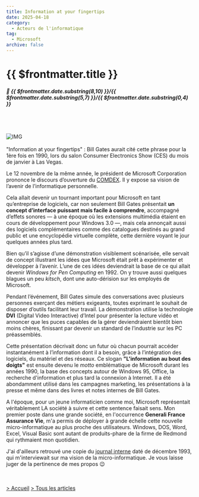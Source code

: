 ```yaml
---
title: Information at your fingertips
date: 2025-04-18
category:
  - Acteurs de l'informatique
tag:
  - Microsoft
archive: false
---
```

# {{ $frontmatter.title }}
##### :calendar: {{ $frontmatter.date.substring(8,10) }}/{{ $frontmatter.date.substring(5,7) }}/{{ $frontmatter.date.substring(0,4) }}<br><br>

<br>

![IMG](/assets/img/ATO_dec1993.webp "André Tonic - 1993")
<br><br>
"Information at your fingertips" : Bill Gates aurait cité cette phrase pour la 1ère fois en 1990, lors du salon Consumer Electronics Show (CES) du mois de janvier à Las Vegas. 

Le 12 novembre de la même année, le président de Microsoft Corporation prononce le discours d’ouverture du [COMDEX]. Il y expose sa vision de l’avenir de l’informatique personnelle.

Cela allait devenir un tournant important pour Microsoft en tant qu’entreprise de logiciels, car non seulement Bill Gates présentait **un concept d’interface puissant mais facile à comprendre**, accompagné d’effets sonores — à une époque où les extensions multimédia étaient en cours de développement pour Windows 3.0 —, mais cela annonçait aussi des logiciels complémentaires comme des catalogues destinés au grand public et une encyclopédie virtuelle complète, cette dernière voyant le jour quelques années plus tard.

Bien qu’il s’agisse d’une démonstration visiblement scénarisée, elle servait de concept illustrant les idées que Microsoft était prêt à expérimenter et développer à l’avenir. L’une de ces idées deviendrait la base de ce qui allait devenir *Windows for Pen Computing* en 1992. On y trouve aussi quelques blagues un peu *kitsch*, dont une auto-dérision sur les employés de Microsoft.

Pendant l’événement, Bill Gates simule des conversations avec plusieurs personnes exerçant des métiers exigeants, toutes exprimant le souhait de disposer d’outils facilitant leur travail. La démonstration utilise la technologie **DVI** (Digital Video Interactive) d’Intel pour présenter la lecture vidéo et annoncer que les puces capables de la gérer deviendraient bientôt bien moins chères, finissant par devenir un standard de l’industrie sur les PC préassemblés.

Cette présentation décrivait donc un futur où chacun pourrait accéder instantanément à l’information dont il a besoin, grâce à l’intégration des logiciels, du matériel et des réseaux. Ce slogan **"L'information au bout des doigts"** est ensuite devenu le *motto* emblématique de Microsoft durant les années 1990, la base des concepts autour de Windows 95, Office, la recherche d'information et plus tard la connexion à Internet. Il a été abondamment utilisé dans les campagnes marketing, les présentations à la presse et même dans des livres et notes internes de Bill Gates.

A l'époque, pour un jeune informaticien comme moi, Microsoft représentait véritablement LA société à suivre et cette sentence faisait sens. Mon premier poste dans une grande société, en l'occurrence **Generali France Assurance Vie**, m'a permis de déployer à grande échelle cette nouvelle micro-informatique au plus proche des utilisateurs. Windows, DOS, Word, Excel, Visual Basic sont autant de produits-phare de la firme de Redmond qui rythmaient mon quotidien.

J'ai d'ailleurs retrouvé une copie du <a href="/files/LeTraitDuLion_Generali_P1_2_dec1993_gris.pdf" target="_blank">journal interne</a> daté de décembre 1993, qui m'interviewait sur ma vision de la micro-informatique. Je vous laisse juger de la pertinence de mes propos :wink:

[COMDEX]: https://youtu.be/dPPV0t_T4fA*
[journal interne]: /files/LeTraitDuLion_Generali_P1_2_dec1993_gris.pdf
<br><br>
[> Accueil](/) [> Tous les articles](/articles)

